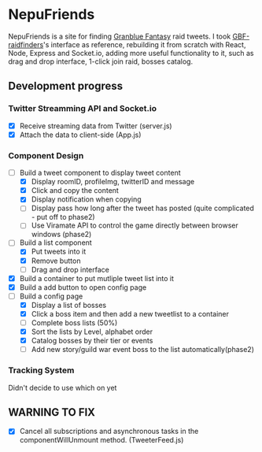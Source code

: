 # NepuFriends
NepuFriends is a site for finding [Granblue Fantasy](http://granbluefantasy.jp/) raid tweets. I took [GBF-raidfinders](https://github.com/walfie/gbf-raidfinder)'s interface as reference, rebuilding it from scratch with React, Node, Express and Socket.io, adding more useful functionality to it, such as drag and drop interface, 1-click join raid, bosses catalog.



## Development progress

### Twitter Streamming API and Socket.io
- [x] Receive streaming data from Twitter (server.js)
- [x] Attach the data to client-side (App.js)

### Component Design
- [ ] Build a tweet component to display tweet content
  - [x] Display roomID, profileImg, twitterID and message
  - [x] Click and copy the content
  - [x] Display notification when copying
  - [ ] Display pass how long after the tweet has posted (quite complicated - put off to phase2)
  - [ ] Use Viramate API to control the game directly between browser windows (phase2)
- [ ] Build a list component
  - [x] Put tweets into it
  - [x] Remove button
  - [ ] Drag and drop interface
- [x] Build a container to put mutliple tweet list into it
- [x] Build a add button to open config page
- [ ] Build a config page
  - [x] Display a list of bosses
  - [x] Click a boss item and then add a new tweetlist to a container
  - [ ] Complete boss lists (50%)
  - [x] Sort the lists by Level, alphabet order
  - [x] Catalog bosses by their tier or events
  - [ ] Add new story/guild war event boss to the list automatically(phase2)

### Tracking System
Didn't decide to use which on yet


## WARNING TO FIX
- [x] Cancel all subscriptions and asynchronous tasks in the componentWillUnmount method. (TweeterFeed.js)
